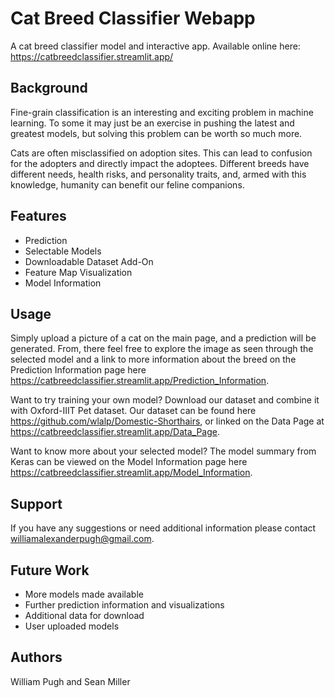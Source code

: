 # Cat Breed Classifier Webapp
A cat breed classifier model and interactive app.
Available online here: https://catbreedclassifier.streamlit.app/

## Background
Fine-grain classification is an interesting and exciting problem in machine learning. To some it may just be an exercise in pushing the latest and greatest models, but solving this problem can be worth so much more. 

Cats are often misclassified on adoption sites. This can lead to confusion for the adopters and directly impact the adoptees. Different breeds have different needs, health risks, and personality traits, and, armed with this knowledge, humanity can benefit our feline companions.

## Features
- Prediction
- Selectable Models
- Downloadable Dataset Add-On
- Feature Map Visualization
- Model Information 

## Usage
Simply upload a picture of a cat on the main page, and a prediction will be generated. From, there feel free to explore the image as seen through the selected model and a link to more information about the breed on the Prediction Information page here https://catbreedclassifier.streamlit.app/Prediction_Information. 

Want to try training your own model? Download our dataset and combine it with Oxford-IIIT Pet dataset. Our dataset can be found here https://github.com/wlalp/Domestic-Shorthairs, or linked on the Data Page at https://catbreedclassifier.streamlit.app/Data_Page.

Want to know more about your selected model? The model summary from Keras can be viewed on the Model Information page here https://catbreedclassifier.streamlit.app/Model_Information.
## Support
If you have any suggestions or need additional information please contact williamalexanderpugh@gmail.com.

## Future Work
- More models made available
- Further prediction information and visualizations
- Additional data for download
- User uploaded models

## Authors
William Pugh and Sean Miller

